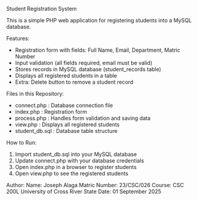 Student Registration System

This is a simple PHP web application for registering students into a MySQL database.

Features:
- Registration form with fields: Full Name, Email, Department, Matric Number
- Input validation (all fields required, email must be valid)
- Stores records in MySQL database (student_records table)
- Displays all registered students in a table
- Extra: Delete button to remove a student record

Files in this Repository:
- connect.php : Database connection file
- index.php : Registration form
- process.php : Handles form validation and saving data
- view.php : Displays all registered students
- student_db.sql : Database table structure

How to Run:
1. Import student_db.sql into your MySQL database
2. Update connect.php with your database credentials
3. Open index.php in a browser to register students
4. Open view.php to see the registered students

Author:
Name: Joseph Alaga 
Matric Number: 23/CSC/026
Course: CSC 200L
University of Cross River State
Date: 01 September 2025
